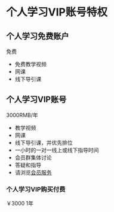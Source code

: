 # 个人学习VIP账号特权
## 个人学习免费账户
免费

- 免费教学视频
- 网课
- 线下导引课
## 个人学习VIP账号
3000RMB/年

- 教学视频
- 网课
- 线下导引课，并优先排位
- 一小时的一对一线上或线下指导时间
- 会员群集体讨论
- 答疑和指导
- 请浏览[会员服务](/official/paracraft/vip)

### 个人学习VIP购买付费
￥3000 1年